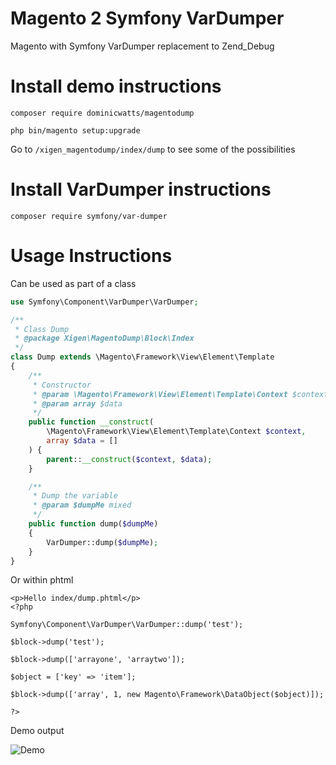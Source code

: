 # Magento 2 Symfony VarDumper # 

Magento with Symfony VarDumper replacement to Zend_Debug

# Install demo instructions #

`composer require dominicwatts/magentodump`

`php bin/magento setup:upgrade`

Go to `/xigen_magentodump/index/dump` to see some of the possibilities

# Install VarDumper instructions #

`composer require symfony/var-dumper`

# Usage Instructions #

Can be used as part of a class 

```php
use Symfony\Component\VarDumper\VarDumper;

/**
 * Class Dump
 * @package Xigen\MagentoDump\Block\Index
 */
class Dump extends \Magento\Framework\View\Element\Template
{
    /**
     * Constructor
     * @param \Magento\Framework\View\Element\Template\Context $context
     * @param array $data
     */
    public function __construct(
        \Magento\Framework\View\Element\Template\Context $context,
        array $data = []
    ) {
        parent::__construct($context, $data);
    }

    /**
     * Dump the variable
     * @param $dumpMe mixed
     */
    public function dump($dumpMe)
    {
        VarDumper::dump($dumpMe);
    }
}
```

Or within phtml

```phtml
<p>Hello index/dump.phtml</p>
<?php

Symfony\Component\VarDumper\VarDumper::dump('test');

$block->dump('test');

$block->dump(['arrayone', 'arraytwo']);

$object = ['key' => 'item'];

$block->dump(['array', 1, new Magento\Framework\DataObject($object)]);

?>
```

Demo output

![Demo](https://i.snag.gy/glwbvq.jpg)